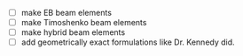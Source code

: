 - [ ] make EB beam elements
- [ ] make Timoshenko beam elements
- [ ] make hybrid beam elements
- [ ] add geometrically exact formulations like Dr. Kennedy did.